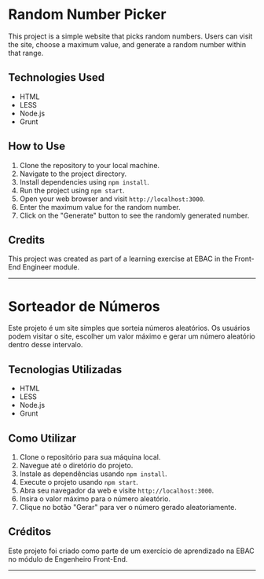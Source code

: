 # Random Number Picker

This project is a simple website that picks random numbers. Users can visit the site, choose a maximum value, and generate a random number within that range.

## Technologies Used

- HTML
- LESS
- Node.js
- Grunt

## How to Use

1. Clone the repository to your local machine.
2. Navigate to the project directory.
3. Install dependencies using `npm install`.
4. Run the project using `npm start`.
5. Open your web browser and visit `http://localhost:3000`.
6. Enter the maximum value for the random number.
7. Click on the "Generate" button to see the randomly generated number.

## Credits

This project was created as part of a learning exercise at EBAC in the Front-End Engineer module.

---

# Sorteador de Números

Este projeto é um site simples que sorteia números aleatórios. Os usuários podem visitar o site, escolher um valor máximo e gerar um número aleatório dentro desse intervalo.

## Tecnologias Utilizadas

- HTML
- LESS
- Node.js
- Grunt

## Como Utilizar

1. Clone o repositório para sua máquina local.
2. Navegue até o diretório do projeto.
3. Instale as dependências usando `npm install`.
4. Execute o projeto usando `npm start`.
5. Abra seu navegador da web e visite `http://localhost:3000`.
6. Insira o valor máximo para o número aleatório.
7. Clique no botão "Gerar" para ver o número gerado aleatoriamente.

## Créditos

Este projeto foi criado como parte de um exercício de aprendizado na EBAC no módulo de Engenheiro Front-End.

---
